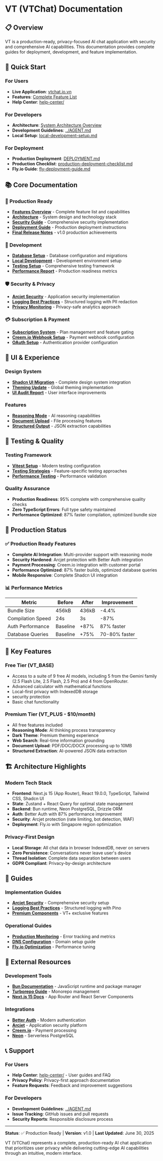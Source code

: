 # VT (VTChat) Documentation

## 📋 Overview

VT is a production-ready, privacy-focused AI chat application with security and comprehensive AI capabilities. This documentation provides complete guides for deployment, development, and feature implementation.

## 🚀 Quick Start

### For Users

- **Live Application**: [vtchat.io.vn](https://vtchat.io.vn)
- **Features**: [Complete Feature List](FEATURES.md)
- **Help Center**: [help-center/](help-center/)

### For Developers

- **Architecture**: [System Architecture Overview](ARCHITECTURE.md)
- **Development Guidelines**: [../AGENT.md](../AGENT.md)
- **Local Setup**: [local-development-setup.md](local-development-setup.md)

### For Deployment

- **Production Deployment**: [DEPLOYMENT.md](DEPLOYMENT.md)
- **Production Checklist**: [production-deployment-checklist.md](production-deployment-checklist.md)
- **Fly.io Guide**: [fly-deployment-guide.md](fly-deployment-guide.md)

## 📚 Core Documentation

### 🎯 Production Ready

- **[Features Overview](FEATURES.md)** - Complete feature list and capabilities
- **[Architecture](ARCHITECTURE.md)** - System design and technology stack
- **[Security Guide](SECURITY.md)** - Comprehensive security implementation
- **[Deployment Guide](DEPLOYMENT.md)** - Production deployment instructions
- **[Final Release Notes](FINAL-RELEASE-NOTES.md)** - v1.0 production achievements

### 🔧 Development

- **[Database Setup](DATABASE_SETUP.md)** - Database configuration and migrations
- **[Local Development](local-development-setup.md)** - Development environment setup
- **[Testing Setup](vitest-testing-setup.md)** - Comprehensive testing framework
- **[Performance Report](production-readiness-report.md)** - Production readiness metrics

### 🛡️ Security & Privacy

- **[Arcjet Security](guides/arcjet-security.md)** - Application security implementation
- **[Logging Best Practices](guides/logging-best-practices.md)** - Structured logging with PII redaction
- **[Privacy Monitoring](privacy-monitoring.md)** - Privacy-safe analytics approach

### 💳 Subscription & Payment

- **[Subscription System](subscription-system.md)** - Plan management and feature gating
- **[Creem.io Webhook Setup](CREEM_WEBHOOK_SETUP.md)** - Payment webhook configuration
- **[OAuth Setup](OAUTH_SETUP.md)** - Authentication provider configuration

## 🎨 UI & Experience

### Design System

- **[Shadcn UI Migration](shadcn-ui-migration-completion.md)** - Complete design system integration
- **[Theming Update](shadcn-theming-update.md)** - Global theming implementation
- **[UI Audit Report](ui-audit-report.md)** - User interface improvements

### Features

- **[Reasoning Mode](reasoning-mode-implementation.md)** - AI reasoning capabilities
- **[Document Upload](document-upload-feature.md)** - File processing features
- **[Structured Output](structured-output-implementation-summary.md)** - JSON extraction capabilities

## 🧪 Testing & Quality

### Testing Framework

- **[Vitest Setup](vitest-testing-setup.md)** - Modern testing configuration
- **[Testing Strategies](testing/)** - Feature-specific testing approaches
- **[Performance Testing](testing/rag-feature-testing.md)** - Performance validation

### Quality Assurance

- **Production Readiness**: 95% complete with comprehensive quality checks
- **Zero TypeScript Errors**: Full type safety maintained
- **Performance Optimized**: 87% faster compilation, optimized bundle size

## 🚀 Production Status

### ✅ Production Ready Features

- **Complete AI Integration**: Multi-provider support with reasoning mode
- **Security Hardened**: Arcjet protection with Better Auth integration
- **Payment Processing**: Creem.io integration with customer portal
- **Performance Optimized**: 87% faster builds, optimized database queries
- **Mobile Responsive**: Complete Shadcn UI integration

### 📊 Performance Metrics

| Metric            | Before   | After | Improvement   |
| ----------------- | -------- | ----- | ------------- |
| Bundle Size       | 456kB    | 436kB | -4.4%         |
| Compilation Speed | 24s      | 3s    | -87%          |
| Auth Performance  | Baseline | +87%  | 87% faster    |
| Database Queries  | Baseline | +75%  | 70-80% faster |

## 🎯 Key Features

### Free Tier (VT_BASE)

- Access to a suite of 9 free AI models, including 5 from the Gemini family (2.5 Flash Lite, 2.5 Flash, 2.5 Pro) and 4 from OpenRouter.
- Advanced calculator with mathematical functions
- Local-first privacy with IndexedDB storage
- security protection
- Basic chat functionality

### Premium Tier (VT_PLUS - $10/month)

- All free features included
- **Reasoning Mode**: AI thinking process transparency
- **Dark Theme**: Premium theming experience
- **Web Search**: Real-time information grounding
- **Document Upload**: PDF/DOC/DOCX processing up to 10MB
- **Structured Extraction**: AI-powered JSON data extraction

## 🏗️ Architecture Highlights

### Modern Tech Stack

- **Frontend**: Next.js 15 (App Router), React 19.0.0, TypeScript, Tailwind CSS, Shadcn UI
- **State**: Zustand + React Query for optimal state management
- **Backend**: Bun runtime, Neon PostgreSQL, Drizzle ORM
- **Auth**: Better Auth with 87% performance improvement
- **Security**: Arcjet protection (rate limiting, bot detection, WAF)
- **Deployment**: Fly.io with Singapore region optimization

### Privacy-First Design

- **Local Storage**: All chat data in browser IndexedDB, never on servers
- **Zero Persistence**: Conversations never leave user's device
- **Thread Isolation**: Complete data separation between users
- **GDPR Compliant**: Privacy-by-design architecture

## 📖 Guides

### Implementation Guides

- **[Arcjet Security](guides/arcjet-security.md)** - Comprehensive security setup
- **[Logging Best Practices](guides/logging-best-practices.md)** - Structured logging with Pino
- **[Premium Components](guides/premium-components.md)** - VT+ exclusive features

### Operational Guides

- **[Production Monitoring](production-monitoring-setup.md)** - Error tracking and metrics
- **[DNS Configuration](dns-configuration-guide.md)** - Domain setup guide
- **[Fly.io Optimization](fly-optimization-guide.md)** - Performance tuning

## 🔗 External Resources

### Development Tools

- **[Bun Documentation](https://bun.sh/docs)** - JavaScript runtime and package manager
- **[Turborepo Guide](https://turbo.build/repo/docs)** - Monorepo management
- **[Next.js 15 Docs](https://nextjs.org/docs)** - App Router and React Server Components

### Integrations

- **[Better Auth](https://better-auth.com)** - Modern authentication
- **[Arcjet](https://arcjet.com)** - Application security platform
- **[Creem.io](https://creem.io)** - Payment processing
- **[Neon](https://neon.tech)** - Serverless PostgreSQL

## 📞 Support

### For Users

- **Help Center**: [help-center/](help-center/) - User guides and FAQ
- **Privacy Policy**: Privacy-first approach documentation
- **Feature Requests**: Feedback and improvement suggestions

### For Developers

- **Development Guidelines**: [../AGENT.md](../AGENT.md)
- **Issue Tracking**: GitHub issues and pull requests
- **Security Reports**: Responsible disclosure process

---

**Status**: ✅ Production Ready | **Version**: v1.0 | **Last Updated**: June 30, 2025

VT (VTChat) represents a complete, production-ready AI chat application that prioritizes user privacy while delivering cutting-edge AI capabilities through an intuitive, modern interface.
